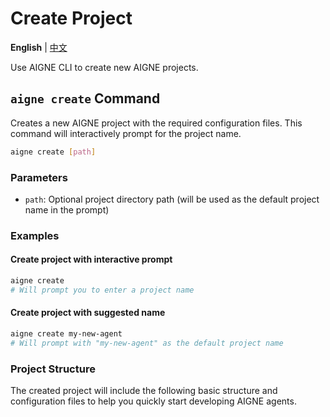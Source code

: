 # Create Project

**English** | [中文](create.zh.md)

Use AIGNE CLI to create new AIGNE projects.

## `aigne create` Command

Creates a new AIGNE project with the required configuration files. This command will interactively prompt for the project name.

```bash
aigne create [path]
```

### Parameters

* `path`: Optional project directory path (will be used as the default project name in the prompt)

### Examples

#### Create project with interactive prompt

```bash
aigne create
# Will prompt you to enter a project name
```

#### Create project with suggested name

```bash
aigne create my-new-agent
# Will prompt with "my-new-agent" as the default project name
```

### Project Structure

The created project will include the following basic structure and configuration files to help you quickly start developing AIGNE agents.
